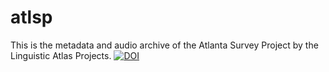 # atlsp
This is the metadata and audio archive of the Atlanta Survey Project by the Linguistic Atlas Projects.
[![DOI](https://zenodo.org/badge/DOI/10.5281/zenodo.233036.svg)](https://doi.org/10.5281/zenodo.233036)
